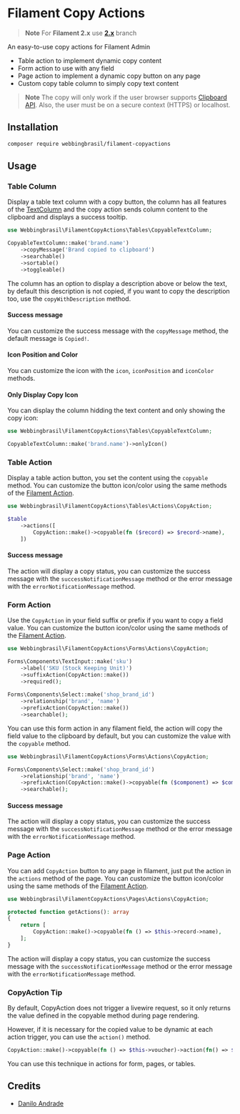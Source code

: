 # Filament Copy Actions

> **Note**
> For **Filament 2.x** use **[2.x](https://github.com/webbingbrasil/filament-copyactions/tree/2.x)** branch

An easy-to-use copy actions for Filament Admin

- Table action to implement dynamic copy content
- Form action to use with any field
- Page action to implement a dynamic copy button on any page
- Custom copy table column to simply copy text content

> **Note**
> The copy will only work if the user browser supports [Clipboard API](https://developer.mozilla.org/en-US/docs/Web/API/Clipboard_API). Also, the user must be on a secure context (HTTPS) or localhost.


## Installation

```bash
composer require webbingbrasil/filament-copyactions
```

## Usage

### Table Column

Display a table text column with a copy button, the column has all features of the [TextColumn](https://filamentphp.com/docs/2.x/tables/columns#text-column) and the copy action sends column content to the clipboard and displays a success tooltip.

```php
use Webbingbrasil\FilamentCopyActions\Tables\CopyableTextColumn;

CopyableTextColumn::make('brand.name')
    ->copyMessage('Brand copied to clipboard')
    ->searchable()
    ->sortable()
    ->toggleable()
```

The column has an option to display a description above or below the text, by default this description is not copied, if you want to copy the description too, use the `copyWithDescription` method.

#### Success message

You can customize the success message with the `copyMessage` method, the default message is `Copied!`.

#### Icon Position and Color

You can customize the icon with the `icon`, `iconPosition` and `iconColor` methods.

#### Only Display Copy Icon

You can display the column hidding the text content and only showing the copy icon: 

```php
use Webbingbrasil\FilamentCopyActions\Tables\CopyableTextColumn;

CopyableTextColumn::make('brand.name')->onlyIcon()
```

### Table Action

Display a table action button, you set the content using the `copyable` method. You can customize the button icon/color using the same methods of the [Filament Action](https://filamentphp.com/docs/2.x/tables/actions#setting-a-color).

```php
use Webbingbrasil\FilamentCopyActions\Tables\Actions\CopyAction;

$table
    ->actions([
        CopyAction::make()->copyable(fn ($record) => $record->name),
    ])
```

#### Success message

The action will display a copy status, you can customize the success message with the `successNotificationMessage` method or the error message with the `errorNotificationMessage` method.


### Form Action

Use the `CopyAction` in your field suffix or prefix if you want to copy a field value. You can customize the button icon/color using the same methods of the [Filament Action](https://filamentphp.com/docs/2.x/tables/actions#setting-a-color).

```php
use Webbingbrasil\FilamentCopyActions\Forms\Actions\CopyAction;

Forms\Components\TextInput::make('sku')
    ->label('SKU (Stock Keeping Unit)')
    ->suffixAction(CopyAction::make())
    ->required();
    
Forms\Components\Select::make('shop_brand_id')
    ->relationship('brand', 'name')
    ->prefixAction(CopyAction::make())
    ->searchable();
```

You can use this form action in any filament field, the action will copy the field value to the clipboard by default, but you can customize the value with the `copyable` method.


```php
use Webbingbrasil\FilamentCopyActions\Forms\Actions\CopyAction;

Forms\Components\Select::make('shop_brand_id')
    ->relationship('brand', 'name')
    ->prefixAction(CopyAction::make()->copyable(fn ($component) => $component->getOptionLabel()))
    ->searchable();
```

#### Success message

The action will display a copy status, you can customize the success message with the `successNotificationMessage` method or the error message with the `errorNotificationMessage` method.

### Page Action

You can add `CopyAction` button to any page in filament, just put the action in the `actions` method of the page. You can customize the button icon/color using the same methods of the [Filament Action](https://filamentphp.com/docs/2.x/tables/actions#setting-a-color).

```php
use Webbingbrasil\FilamentCopyActions\Pages\Actions\CopyAction;

protected function getActions(): array
{
    return [
        CopyAction::make()->copyable(fn () => $this->record->name),
    ];
}
```

The action will display a copy status, you can customize the success message with the `successNotificationMessage` method or the error message with the `errorNotificationMessage` method.

### CopyAction Tip

By default, CopyAction does not trigger a livewire request, so it only returns the value defined in the copyable method during page rendering.

However, if it is necessary for the copied value to be dynamic at each action trigger, you can use the `action()` method.

```php
CopyAction::make()->copyable(fn () => $this->voucher)->action(fn() => $this->generateVoucher()),
```

You can use this technique in actions for form, pages, or tables.

## Credits

-   [Danilo Andrade](https://github.com/dmandrade)

